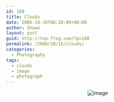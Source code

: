 ```yaml
---
id: 188
title: Clouds
date: 2006-10-16T06:28:00+00:00
author: Shawn
layout: post
guid: http://top-frog.com/?p=188
permalink: /2006/10/16/clouds/
categories:
  - Photography
tags:
  - clouds
  - image
  - photograph
---
```

<div style="text-align: center">
  <div class="frame">
    <img src="https://top-frog.com/images/articles/burning-clouds.jpg" alt="image" />
  </div>
</div>